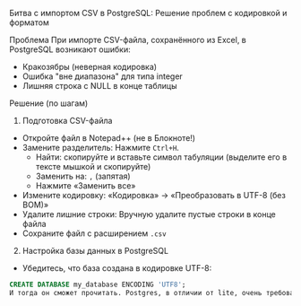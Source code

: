 Битва с импортом CSV в PostgreSQL: Решение проблем с кодировкой и форматом

Проблема
При импорте CSV-файла, сохранённого из Excel, в PostgreSQL возникают ошибки:
- Кракозябры  (неверная кодировка)
- Ошибка "вне диапазона" для типа integer
- Лишняя строка с NULL в конце таблицы

Решение (по шагам)

1. Подготовка CSV-файла
- Откройте файл в Notepad++ (не в Блокноте!)
- Замените разделитель: Нажмите `Ctrl+H`. 
  - Найти: скопируйте и вставьте символ табуляции (выделите его в тексте мышкой и скопируйте)
  - Заменить на: `,` (запятая)
  - Нажмите «Заменить все»
- Измените кодировку: «Кодировка» -> «Преобразовать в UTF-8 (без BOM)»
- Удалите лишние строки: Вручную удалите пустые строки в конце файла
- Сохраните файл с расширением `.csv`

 2. Настройка базы данных в PostgreSQL
- Убедитесь, что база создана в кодировке UTF-8:
```sql
CREATE DATABASE my_database ENCODING 'UTF8';
И тогда он сможет прочитать. Postgres, в отличии от lite, очень требователен к формату, так что Notepad++ ваш лучший друг